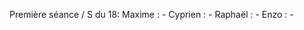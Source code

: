 Première séance / S du 18:
    Maxime :
    - 
    Cyprien :
    - 
    Raphaël :
    - 
    Enzo :
    - 